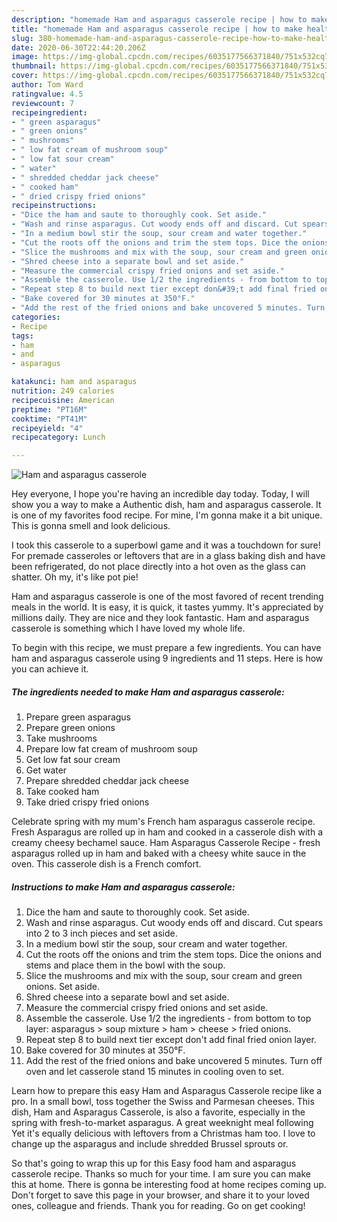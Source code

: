 ```yaml
---
description: "homemade Ham and asparagus casserole recipe | how to make healthy Ham and asparagus casserole"
title: "homemade Ham and asparagus casserole recipe | how to make healthy Ham and asparagus casserole"
slug: 380-homemade-ham-and-asparagus-casserole-recipe-how-to-make-healthy-ham-and-asparagus-casserole
date: 2020-06-30T22:44:20.206Z
image: https://img-global.cpcdn.com/recipes/6035177566371840/751x532cq70/ham-and-asparagus-casserole-recipe-main-photo.jpg
thumbnail: https://img-global.cpcdn.com/recipes/6035177566371840/751x532cq70/ham-and-asparagus-casserole-recipe-main-photo.jpg
cover: https://img-global.cpcdn.com/recipes/6035177566371840/751x532cq70/ham-and-asparagus-casserole-recipe-main-photo.jpg
author: Tom Ward
ratingvalue: 4.5
reviewcount: 7
recipeingredient:
- " green asparagus"
- " green onions"
- " mushrooms"
- " low fat cream of mushroom soup"
- " low fat sour cream"
- " water"
- " shredded cheddar jack cheese"
- " cooked ham"
- " dried crispy fried onions"
recipeinstructions:
- "Dice the ham and saute to thoroughly cook. Set aside."
- "Wash and rinse asparagus. Cut woody ends off and discard. Cut spears into 2 to 3 inch pieces and set aside."
- "In a medium bowl stir the soup, sour cream and water together."
- "Cut the roots off the onions and trim the stem tops. Dice the onions and stems and place them in the bowl with the soup."
- "Slice the mushrooms and mix with the soup, sour cream and green onions. Set aside."
- "Shred cheese into a separate bowl and set aside."
- "Measure the commercial crispy fried onions and set aside."
- "Assemble the casserole. Use 1/2 the ingredients - from bottom to top layer: asparagus &gt; soup mixture &gt; ham &gt; cheese &gt; fried onions."
- "Repeat step 8 to build next tier except don&#39;t add final fried onion layer."
- "Bake covered for 30 minutes at 350°F."
- "Add the rest of the fried onions and bake uncovered 5 minutes. Turn off oven and let casserole stand 15 minutes in cooling oven to set."
categories:
- Recipe
tags:
- ham
- and
- asparagus

katakunci: ham and asparagus 
nutrition: 249 calories
recipecuisine: American
preptime: "PT16M"
cooktime: "PT41M"
recipeyield: "4"
recipecategory: Lunch

---
```



![Ham and asparagus casserole](https://img-global.cpcdn.com/recipes/6035177566371840/751x532cq70/ham-and-asparagus-casserole-recipe-main-photo.jpg)

Hey everyone, I hope you're having an incredible day today. Today, I will show you a way to make a Authentic dish, ham and asparagus casserole. It is one of my favorites food recipe. For mine, I'm gonna make it a bit unique. This is gonna smell and look delicious.

I took this casserole to a superbowl game and it was a touchdown for sure! For premade casseroles or leftovers that are in a glass baking dish and have been refrigerated, do not place directly into a hot oven as the glass can shatter. Oh my, it&#39;s like pot pie!

Ham and asparagus casserole is one of the most favored of recent trending meals in the world. It is easy, it is quick, it tastes yummy. It's appreciated by millions daily. They are nice and they look fantastic. Ham and asparagus casserole is something which I have loved my whole life.


To begin with this recipe, we must prepare a few ingredients. You can have ham and asparagus casserole using 9 ingredients and 11 steps. Here is how you can achieve it.

<!--inarticleads1-->

##### The ingredients needed to make Ham and asparagus casserole:

1. Prepare  green asparagus
1. Prepare  green onions
1. Take  mushrooms
1. Prepare  low fat cream of mushroom soup
1. Get  low fat sour cream
1. Get  water
1. Prepare  shredded cheddar jack cheese
1. Take  cooked ham
1. Take  dried crispy fried onions


Celebrate spring with my mum&#39;s French ham asparagus casserole recipe. Fresh Asparagus are rolled up in ham and cooked in a casserole dish with a creamy cheesy bechamel sauce. Ham Asparagus Casserole Recipe - fresh asparagus rolled up in ham and baked with a cheesy white sauce in the oven. This casserole dish is a French comfort. 

<!--inarticleads2-->

##### Instructions to make Ham and asparagus casserole:

1. Dice the ham and saute to thoroughly cook. Set aside.
1. Wash and rinse asparagus. Cut woody ends off and discard. Cut spears into 2 to 3 inch pieces and set aside.
1. In a medium bowl stir the soup, sour cream and water together.
1. Cut the roots off the onions and trim the stem tops. Dice the onions and stems and place them in the bowl with the soup.
1. Slice the mushrooms and mix with the soup, sour cream and green onions. Set aside.
1. Shred cheese into a separate bowl and set aside.
1. Measure the commercial crispy fried onions and set aside.
1. Assemble the casserole. Use 1/2 the ingredients - from bottom to top layer: asparagus &gt; soup mixture &gt; ham &gt; cheese &gt; fried onions.
1. Repeat step 8 to build next tier except don&#39;t add final fried onion layer.
1. Bake covered for 30 minutes at 350°F.
1. Add the rest of the fried onions and bake uncovered 5 minutes. Turn off oven and let casserole stand 15 minutes in cooling oven to set.


Learn how to prepare this easy Ham and Asparagus Casserole recipe like a pro. In a small bowl, toss together the Swiss and Parmesan cheeses. This dish, Ham and Asparagus Casserole, is also a favorite, especially in the spring with fresh-to-market asparagus. A great weeknight meal following Yet it&#39;s equally delicious with leftovers from a Christmas ham too. I love to change up the asparagus and include shredded Brussel sprouts or. 

So that's going to wrap this up for this Easy food ham and asparagus casserole recipe. Thanks so much for your time. I am sure you can make this at home. There is gonna be interesting food at home recipes coming up. Don't forget to save this page in your browser, and share it to your loved ones, colleague and friends. Thank you for reading. Go on get cooking!
